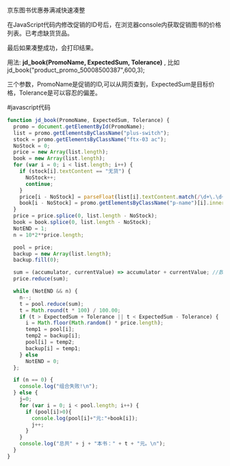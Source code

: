 京东图书优惠券满减快速凑整

在JavaScript代码内修改促销的ID号后，在浏览器console内获取促销图书的价格列表。已考虑缺货货品。

最后如果凑整成功，会打印结果。

用法: **jd_book(PromoName, ExpectedSum, Tolerance)** , 比如 jd_book("product_promo_50008500387",600,3);

三个参数，PromoName是促销的ID,可以从网页查到，ExpectedSum是目标价格，Tolerance是可以容忍的偏差。


#javascript代码

```javascript
function jd_book(PromoName, ExpectedSum, Tolerance) {
  promo = document.getElementById(PromoName);
  list = promo.getElementsByClassName("plus-switch");
  stock = promo.getElementsByClassName("ftx-03 ac");
  NoStock = 0;
  price = new Array(list.length);
  book = new Array(list.length);
  for (var i = 0; i < list.length; i++) {
    if (stock[i].textContent == "无货") {
      NoStock++;
      continue;
    }
    price[i - NoStock] = parseFloat(list[i].textContent.match(/\d+\.\d+/g));
    book[i - NoStock] = promo.getElementsByClassName("p-name")[i].innerText;
  }
  price = price.splice(0, list.length - NoStock);
  book = book.splice(0, list.length - NoStock);
  NotEND = 1;
  n = 10*2**price.length;

  pool = price;
  backup = new Array(list.length);
  backup.fill(0);

  sum = (accumulator, currentValue) => accumulator + currentValue; //数组求和
  price.reduce(sum);

  while (NotEND && n) {
    n--;
    t = pool.reduce(sum);
    t = Math.round(t * 100) / 100.00;
    if (t > ExpectedSum + Tolerance || t < ExpectedSum - Tolerance) {
      i = Math.floor(Math.random() * price.length);
      temp1 = pool[i];
      temp2 = backup[i];
      pool[i] = temp2;
      backup[i] = temp1;
    } else
      NotEND = 0;
  };

  if (n == 0) {
    console.log("组合失败!\n");
  } else {
    j=0;
    for (var i = 0; i < pool.length; i++) {
      if (pool[i]>0){
        console.log(pool[i]+"元:"+book[i]);
        j++;
      }
    }
    console.log("总共" + j + "本书：" + t + "元。\n");
  }
}
```
